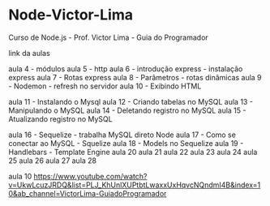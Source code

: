 # Node-Victor-Lima
Curso de Node.js - Prof. Victor Lima - Guia do Programador


link da aulas

aula 4 - módulos
aula 5 - http
aula 6 - introdução express - instalação express
aula 7 - Rotas express
aula 8 - Parâmetros - rotas dinâmicas
aula 9 - Nodemon - refresh no servidor
aula 10 - Exibindo HTML

aula 11 - Instalando o Mysql
aula 12 - Criando tabelas no MySQL
aula 13 - Manipulando o MySQL 
aula 14 - Deletando registro no MySQL
aula 15 - Atualizando registro no MySQL

aula 16 - Sequelize - trabalha MySQL direto Node
aula 17 - Como se conectar ao MySQL - Squelize
aula 18 - Models no Sequelize
aula 19 - Handlebars - Template Engine
aula 20
aula 21
aula 22
aula 23
aula 24
aula 25
aula 26
aula 27
aula 28








aula 10
https://www.youtube.com/watch?v=UkwLcuzJRDQ&list=PLJ_KhUnlXUPtbtLwaxxUxHqvcNQndmI4B&index=10&ab_channel=VictorLima-GuiadoProgramador